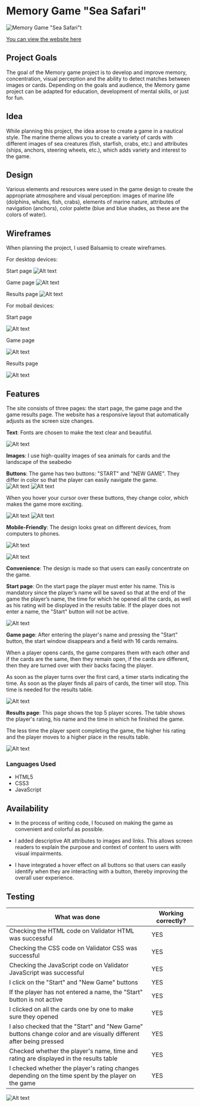 # Memory Game "Sea Safari"

![Memory Game "Sea Safari"t](documentation/screenshot-ui-dev.png)

[You can view the website here](https://codewizard-1.github.io/memory-game-sea-safari/)

## Project Goals

The goal of the Memory game project is to develop and improve memory, concentration, visual perception and the ability to detect matches between images or cards.
Depending on the goals and audience, the Memory game project can be adapted for education, development of mental skills, or just for fun.

## Idea
While planning this project, the idea arose to create a game in a nautical style. The marine theme allows you to create a variety of cards with different images of sea creatures (fish, starfish, crabs, etc.) and attributes (ships, anchors, steering wheels, etc.), which adds variety and interest to the game.

## Design
Various elements and resources were used in the game design to create the appropriate atmosphere and visual perception: images of marine life (dolphins, whales, fish, crabs), elements of marine nature,
attributes of navigation (anchors), color palette (blue and blue shades, as these are the colors of water).

## Wireframes

When planning the project, I used Balsamiq to create wireframes.

For desktop devices:

Start page
![Alt text](image.png)

Game page
![Alt text](image-1.png)

Results page
![Alt text](image-2.png)

For mobail devices:

Start page

![Alt text](image-3.png)

Game page

![Alt text](image-4.png)

Results page

![Alt text](image-5.png)

## Features

The site consists of three pages: the start page, the game page and the game results page.
The website has a responsive layout that automatically adjusts as the screen size changes.


**Text**: Fonts are chosen to make the text clear and beautiful.

![Alt text](image-6.png)


**Images**: I use high-quality images of sea animals for cards and the landscape of the seabedю


**Buttons**:  The game has two buttons: "START" and "NEW GAME". They differ in color so that the player can easily navigate the game.
\
![Alt text](image-7.png)
![Alt text](image-8.png)

When you hover your cursor over these buttons, they change color, which makes the game more exciting.

![Alt text](image-9.png)
![Alt text](image-10.png)

**Mobile-Friendly**: The design looks great on different devices, from computers to phones.

![Alt text](image-11.png)

![Alt text](image-12.png)


**Convenience**: The design is made so that users can easily concentrate on the game.


**Start page**: 
On the start page the player must enter his name. This is mandatory since the player’s name will be saved so that at the end of the game the player’s name, the time for which he opened all the cards, as well as his rating will be displayed in the results table.
If the player does not enter a name, the "Start" button will not be active.

![Alt text](image-13.png)


**Game page**: 
After entering the player's name and pressing the "Start" button, the start window disappears and a field with 16 cards remains.

When a player opens cards, the game compares them with each other and if the cards are the same, then they remain open, if the cards are different, then they are turned over with their backs facing the player.

As soon as the player turns over the first card, a timer starts indicating the time.
As soon as the player finds all pairs of cards, the timer will stop. This time is needed for the results table.

![Alt text](image-14.png)


**Results page**: 
This page shows the top 5 player scores. The table shows the player's rating, his name and the time in which he finished the game.

The less time the player spent completing the game, the higher his rating and the player moves to a higher place in the results table.

![Alt text](image-15.png)


### Languages Used

- HTML5
- CSS3
- JavaScript

## Availability

- In the process of writing code, I focused on making the game as convenient and colorful as possible.

- I added descriptive Alt attributes to images and links. This allows screen readers to explain the purpose and context of content to users with visual impairments.

- I have integrated a hover effect on all buttons so that users can easily identify when they are interacting with a button, thereby improving the overall user experience.

## Testing

| What was done | Working correctly? |
|---------------------|---------------------|
| Checking the HTML code on Validator HTML was successful      | YES        |
| Checking the CSS code on Validator CSS was successful      | YES        |
| Checking the JavaScript code on Validator JavaScript  was successful      | YES        |
| I click on the "Start" and "New Game" buttons      | YES        |
| If the player has not entered a name, the "Start" button is not active       | YES       |
| I clicked on all the cards one by one to make sure they opened       | YES       |
| I also checked that the "Start" and "New Game" buttons change color and are visually different after being pressed|  YES       |
| Checked whether the player's name, time and rating are displayed in the results table       | YES       |
|I checked whether the player's rating changes depending on the time spent by the player on the game| YES|

![Alt text](image-16.png)